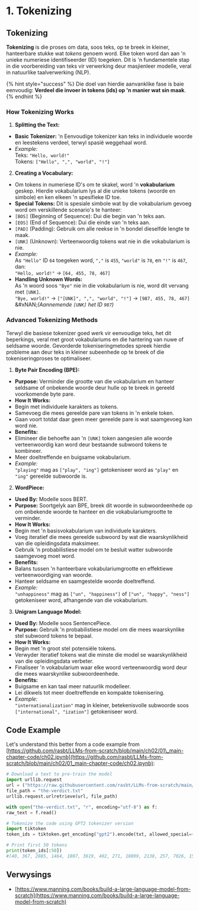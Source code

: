 # 1. Tokenizing

## Tokenizing

**Tokenizing** is die proses om data, soos teks, op te breek in kleiner, hanteerbare stukke wat _tokens_ genoem word. Elke token word dan aan 'n unieke numeriese identifiseerder (ID) toegeken. Dit is 'n fundamentele stap in die voorbereiding van teks vir verwerking deur masjienleer modelle, veral in natuurlike taalverwerking (NLP).

{% hint style="success" %}
Die doel van hierdie aanvanklike fase is baie eenvoudig: **Verdeel die invoer in tokens (ids) op 'n manier wat sin maak**.
{% endhint %}

### **How Tokenizing Works**

1. **Splitting the Text:**
* **Basic Tokenizer:** 'n Eenvoudige tokenizer kan teks in individuele woorde en leestekens verdeel, terwyl spasië weggehaal word.
* _Example:_\
Teks: `"Hello, world!"`\
Tokens: `["Hello", ",", "world", "!"]`
2. **Creating a Vocabulary:**
* Om tokens in numeriese ID's om te skakel, word 'n **vokabularium** geskep. Hierdie vokabularium lys al die unieke tokens (woorde en simbole) en ken elkeen 'n spesifieke ID toe.
* **Special Tokens:** Dit is spesiale simbole wat by die vokabularium gevoeg word om verskillende scenario's te hanteer:
* `[BOS]` (Beginning of Sequence): Dui die begin van 'n teks aan.
* `[EOS]` (End of Sequence): Dui die einde van 'n teks aan.
* `[PAD]` (Padding): Gebruik om alle reekse in 'n bondel dieselfde lengte te maak.
* `[UNK]` (Unknown): Verteenwoordig tokens wat nie in die vokabularium is nie.
* _Example:_\
As `"Hello"` ID `64` toegeken word, `","` is `455`, `"world"` is `78`, en `"!"` is `467`, dan:\
`"Hello, world!"` → `[64, 455, 78, 467]`
* **Handling Unknown Words:**\
As 'n woord soos `"Bye"` nie in die vokabularium is nie, word dit vervang met `[UNK]`.\
`"Bye, world!"` → `["[UNK]", ",", "world", "!"]` → `[987, 455, 78, 467]`\
&#xNAN;_(Aannemende `[UNK]` het ID `987`)_

### **Advanced Tokenizing Methods**

Terwyl die basiese tokenizer goed werk vir eenvoudige teks, het dit beperkings, veral met groot vokabulariums en die hantering van nuwe of seldsame woorde. Gevorderde tokeniseringmetodes spreek hierdie probleme aan deur teks in kleiner subeenhede op te breek of die tokeniseringproses te optimaliseer.

1. **Byte Pair Encoding (BPE):**
* **Purpose:** Verminder die grootte van die vokabularium en hanteer seldsame of onbekende woorde deur hulle op te breek in gereeld voorkomende byte pare.
* **How It Works:**
* Begin met individuele karakters as tokens.
* Samevoeg die mees gereelde pare van tokens in 'n enkele token.
* Gaan voort totdat daar geen meer gereelde pare is wat saamgevoeg kan word nie.
* **Benefits:**
* Elimineer die behoefte aan 'n `[UNK]` token aangesien alle woorde verteenwoordig kan word deur bestaande subwoord tokens te kombineer.
* Meer doeltreffende en buigsame vokabularium.
* _Example:_\
`"playing"` mag as `["play", "ing"]` getokeniseer word as `"play"` en `"ing"` gereelde subwoorde is.
2. **WordPiece:**
* **Used By:** Modelle soos BERT.
* **Purpose:** Soortgelyk aan BPE, breek dit woorde in subwoordeenhede op om onbekende woorde te hanteer en die vokabulariumgrootte te verminder.
* **How It Works:**
* Begin met 'n basisvokabularium van individuele karakters.
* Voeg iteratief die mees gereelde subwoord by wat die waarskynlikheid van die opleidingsdata maksimeer.
* Gebruik 'n probabilistiese model om te besluit watter subwoorde saamgevoeg moet word.
* **Benefits:**
* Balans tussen 'n hanteerbare vokabulariumgrootte en effektiewe verteenwoordiging van woorde.
* Hanteer seldsame en saamgestelde woorde doeltreffend.
* _Example:_\
`"unhappiness"` mag as `["un", "happiness"]` of `["un", "happy", "ness"]` getokeniseer word, afhangende van die vokabularium.
3. **Unigram Language Model:**
* **Used By:** Modelle soos SentencePiece.
* **Purpose:** Gebruik 'n probabilistiese model om die mees waarskynlike stel subwoord tokens te bepaal.
* **How It Works:**
* Begin met 'n groot stel potensiële tokens.
* Verwyder iteratief tokens wat die minste die model se waarskynlikheid van die opleidingsdata verbeter.
* Finaliseer 'n vokabularium waar elke woord verteenwoordig word deur die mees waarskynlike subwoordeenhede.
* **Benefits:**
* Buigsame en kan taal meer natuurlik modelleer.
* Lei dikwels tot meer doeltreffende en kompakte tokenisering.
* _Example:_\
`"internationalization"` mag in kleiner, betekenisvolle subwoorde soos `["international", "ization"]` getokeniseer word.

## Code Example

Let's understand this better from a code example from [https://github.com/rasbt/LLMs-from-scratch/blob/main/ch02/01\_main-chapter-code/ch02.ipynb](https://github.com/rasbt/LLMs-from-scratch/blob/main/ch02/01_main-chapter-code/ch02.ipynb):
```python
# Download a text to pre-train the model
import urllib.request
url = ("https://raw.githubusercontent.com/rasbt/LLMs-from-scratch/main/ch02/01_main-chapter-code/the-verdict.txt")
file_path = "the-verdict.txt"
urllib.request.urlretrieve(url, file_path)

with open("the-verdict.txt", "r", encoding="utf-8") as f:
raw_text = f.read()

# Tokenize the code using GPT2 tokenizer version
import tiktoken
token_ids = tiktoken.get_encoding("gpt2").encode(txt, allowed_special={"[EOS]"}) # Allow the user of the tag "[EOS]"

# Print first 50 tokens
print(token_ids[:50])
#[40, 367, 2885, 1464, 1807, 3619, 402, 271, 10899, 2138, 257, 7026, 15632, 438, 2016, 257, 922, 5891, 1576, 438, 568, 340, 373, 645, 1049, 5975, 284, 502, 284, 3285, 326, 11, 287, 262, 6001, 286, 465, 13476, 11, 339, 550, 5710, 465, 12036, 11, 6405, 257, 5527, 27075, 11]
```
## Verwysings

* [https://www.manning.com/books/build-a-large-language-model-from-scratch](https://www.manning.com/books/build-a-large-language-model-from-scratch)

